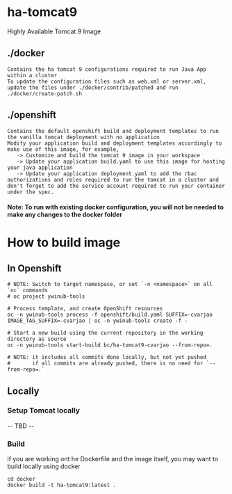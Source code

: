 # ha-tomcat9
Highly Available Tomcat 9 Image

## ./docker
    Contains the ha tomcat 9 configurations required to run Java App within a cluster
    To update the configuration files such as web.xml or server.xml, update the files under ./docker/contrib/patched and run ./docker/create-patch.sh 

## ./openshift
    Contains the default openshift build and deployment templates to run the vanilla tomcat deployment with no application
    Modify your application build and deployment templates accordingly to make use of this image, for example,
       -> Customize and build the tomcat 9 image in your workspace
       -> Update your application build.yaml to use this image for hosting your java application 
       -> Update your application deployment.yaml to add the rbac authorizations and roles required to run the tomcat in a cluster and don't forget to add the service account required to run your container under the spec.

#### Note: To run with existing docker configuration, you will not be needed to make any changes to the docker folder

# How to build image
## In Openshift
```
# NOTE: Switch to target namespace, or set `-n <namespace>` on all `oc` commands
# oc project ywinub-tools

# Process template, and create OpenShift resources
oc -n ywinub-tools process -f openshift/build.yaml SUFFIX=-cvarjao IMAGE_TAG_SUFFIX=-cvarjao | oc -n ywinub-tools create -f -

# Start a new build using the current repository in the working directory as source
oc -n ywinub-tools start-build bc/ha-tomcat9-cvarjao --from-repo=.

# NOTE: it includes all commits done locally, but not yet pushed
#       if all commits are already pushed, there is no need for `--from-repo=.`
```

## Locally

### Setup Tomcat locally
-- TBD --

### Build
if you are working ont he Dockerfile and the image itself, you may want to build locally using docker
```
cd docker
docker build -t ha-tomcat9:latest .
```
